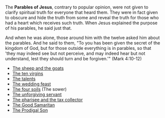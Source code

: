 The **Parables of Jesus**, contrary to popular opinion, were not
given to clarify spiritual truth for everyone that heard them. They
were in fact given to obscure and hide the truth from some and
reveal the truth for those who had a heart which receives such
truth. When Jesus explained the purpose of his parables, he said
just that.

And when he was alone, those around him with the twelve asked him
about the parables. And he said to them, "To you has been given the
secret of the kingdom of God, but for those outside everything is
in parables, so that 'they may indeed see but not perceive, and may
indeed hear but not understand, lest they should turn and be
forgiven.'" (Mark 4:10-12)
-   [The sheep and the goats](Parable_of_the_sheep_and_the_goats "Parable of the sheep and the goats")
-   [The ten virgins](Parable_of_the_ten_virgins "Parable of the ten virgins")
-   [The talents](Parable_of_the_talents "Parable of the talents")
-   [The wedding feast](Parable_of_the_wedding_feast "Parable of the wedding feast")
-   [The four soils](Parable_of_the_four_soils "Parable of the four soils")
    (The sower)
-   [The unforgiving servant](index.php?title=Parable_of_the_unforgiving_servant&action=edit&redlink=1 "Parable of the unforgiving servant (page does not exist)")
-   [The pharisee and the tax collector](Parable_of_the_pharisee_and_the_tax_collector "Parable of the pharisee and the tax collector")
-   [The Good Samaritan](Parable_of_the_Good_Samaritan "Parable of the Good Samaritan")
-   [The Prodigal Son](index.php?title=Parable_of_the_Prodigal_Son&action=edit&redlink=1 "Parable of the Prodigal Son (page does not exist)")




